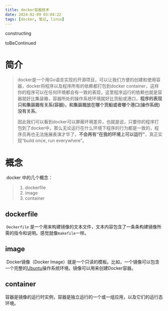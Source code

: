 ```yaml
---
title: docker容器技术
date: 2024-02-09 03:04:22
tags: [docker, 笔记, linux]
---
```


constructing

toBeContinued

# 简介

> ​				docker是一个用Go语言实现的开源项目，可以让我们方便的创建和使用容器，docker将程序以及程序所有的依赖都打包到docker container，这样你的程序可以在任何环境都会有一致的表现，这里程序运行的依赖也就是容器就好比集装箱，容器所处的操作系统环境就好比货船或港口，**程序的表现只和集装箱有关系(容器)，和集装箱放在哪个货船或者哪个港口(操作系统)没有关系**。
>
> ​				因此我们可以看到docker可以屏蔽环境差异，也就是说，只要你的程序打包到了docker中，那么无论运行在什么环境下程序的行为都是一致的，程序员再也无法施展表演才华了，**不会再有“在我的环境上可以运行”**，真正实现“build once, run everywhere”。

# 概念

​	docker 中的几个概念：

> 1. dockerfile
> 2. image
> 3. container

## dockerfile

​	`Dockerfile` 是一个用来构建镜像的文本文件，文本内容包含了一条条构建镜像所需的指令和说明。感觉就像`makefile`一样。

## image

​	Docker镜像（Docker Image）就是一个只读的模板。比如，一个镜像可以包含一个完整的[Ubuntu](https://so.csdn.net/so/search?q=Ubuntu&spm=1001.2101.3001.7020)操作系统环境。镜像可以用来创建Docker容器。

## container

​	容器是镜像的运行时实例，容器是独立运行的一个或一组应用，以及它们的运行态环境。

​	
